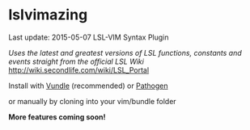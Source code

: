 # lslvimazing
Last update: 2015-05-07
LSL-VIM Syntax Plugin

*Uses the latest and greatest versions of LSL functions, constants and events straight from the official LSL Wiki*
http://wiki.secondlife.com/wiki/LSL_Portal

Install with [Vundle](https://github.com/gmarik/vundle) (recommended) or [Pathogen](https://github.com/tpope/vim-pathogen)

or manually by cloning into your vim/bundle folder

**More features coming soon!**
